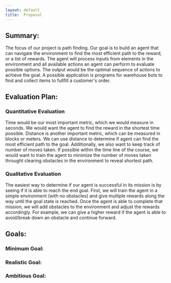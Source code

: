 ```yaml
---
layout: default
title:  Proposal
---
```


## Summary:
The focus of our project is path finding. Our goal is to build an agent that can navigate the environment to find the most efficient path to the reward, or a list of rewards. The agent will process inputs from elements in the environment and all available actions an agent can perform to evaluate possible options. The output would be the optimal sequence of actions to achieve the goal. A possible application is programs for warehouse bots to find and collect items to fullfill a customer's order.

## Evaluation Plan:
### Quantitative Evaluation
Time would be our most important metric, which we would measure in seconds. 
We would want the agent to find the reward in the shortest time possible. 
Distance is another important metric, which can be measured in blocks or meters.
We can use distance to determine if agent can find the most efficient path to 
the goal. Additionally, we also want to keep track of number of moves taken. 
If possible within the time line of the course, we would want to train the agent
to minimize the number of moves taken throught clearing obstacles in the environment
to reveal shortest path. 


### Qualitative Evaluation
The easiest way to determine if our agent is successful in its mission is by seeing if it is able to reach the end goal. First, we will train the agent in a simple environment (with no obstacles) and give multiple rewards along the way until the goal state is reached. Once the agent is able to complete that mission, we will add obstacles to the environment and adjust the rewards accordingly. For example, we can give a higher reward if the agent is able to avoid/break down an obstacle and continue forward.

## Goals:
### Minimum Goal:

### Realistic Goal:

### Ambitious Goal:
